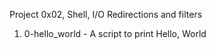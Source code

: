Project 0x02, Shell, I/O Redirections and filters
1. 0-hello_world - A script to print Hello, World
